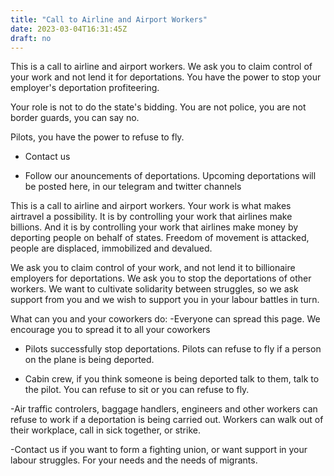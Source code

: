 ```yaml
---
title: "Call to Airline and Airport Workers"
date: 2023-03-04T16:31:45Z
draft: no
---
```


This is a call to airline and airport workers. We ask you to claim control of your work and not lend it for deportations. You have the power to stop your employer's deportation profiteering.

Your role is not to do the state's bidding. You are not police, you are not border guards, you can say no.

Pilots, you have the power to refuse to fly.

- Contact us

- Follow our anouncements of deportations. Upcoming deportations will be posted here, in our telegram and twitter channels

This is a call to airline and airport workers. 
Your work is what makes airtravel a possibility. It is by controlling your work that airlines make billions. And it is by controlling your work that airlines make money by deporting people on behalf of states. Freedom of movement is attacked, people are displaced, immobilized and devalued.

We ask you to claim control of your work, and not lend it to billionaire employers for deportations. We ask you to stop the deportations of other workers. We want to cultivate solidarity between struggles, so we ask support from you and we wish to support you in your labour battles in turn.

What can you and your coworkers do:
-Everyone can spread this page. We encourage you to spread it to all your coworkers

- Pilots successfully stop deportations. Pilots can refuse to fly if a person on the plane is being deported. 

- Cabin crew, if you think someone is being deported talk to them, talk to the pilot. You can refuse to sit or you can refuse to fly. 

-Air traffic controlers, baggage handlers, engineers and other workers can refuse to work if a deportation is being carried out. 
Workers can walk out of their workplace, call in sick together, or strike. 

-Contact us if you want to form a fighting union, or want support in your labour struggles. For your needs and the needs of migrants.
